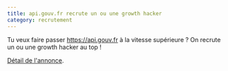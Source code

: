 ```yaml
---
title: api.gouv.fr recrute un ou une growth hacker
category: recrutement
---
```


Tu veux faire passer <https://api.gouv.fr> à la vitesse supérieure ? On recrute un ou une growth hacker au top !

[Détail de l'annonce](https://gist.github.com/jdesboeufs/01d2a6ecbdfcf3d32708e45603d53e60).
